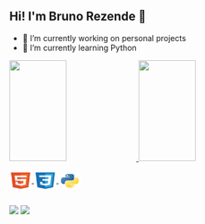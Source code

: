 ## Hi! I'm Bruno Rezende 👋

- 🔭 I’m currently working on personal projects
- 🌱 I’m currently learning Python

<div>
  <a href="https://github.com/bfrezende/">
  <img height="180em" width="45%" src="https://github-readme-stats.vercel.app/api?username=bfrezende&show_icons=true&theme=chartreuse-dark&include_all_commits=true&count_private=true"/>
  <img height="180em" width="45%" src="https://github-readme-stats.vercel.app/api/top-langs/?username=bfrezende&layout=compact&langs=compact&langs_count=5&theme=chartreuse-dark"/>
</div>

<div style="display: inline_block"><br>
  <img align="center" alt="Bruno-HTML" height="30" width="40" src="https://raw.githubusercontent.com/devicons/devicon/master/icons/html5/html5-original.svg">
  <img align="center" alt="Bruno-CSS" height="30" width="40" src="https://raw.githubusercontent.com/devicons/devicon/master/icons/css3/css3-original.svg">
  <img align="center" alt="Bruno-Python" height="30" width="40" src="https://raw.githubusercontent.com/devicons/devicon/master/icons/python/python-original.svg">
</div>
  
  ##

 
<div> 
  <a href="https://www.youtube.com/@barbeiroafricano" target="_blank"><img src="https://img.shields.io/badge/YouTube-FF0000?style=for-the-badge&logo=youtube&logoColor=white" target="_blank"></a>
  <a href = "mailto:brunofrarez@gmail.com"><img src="https://img.shields.io/badge/-Gmail-%23333?style=for-the-badge&logo=gmail&logoColor=white" target="_blank"></a> 
</div>

